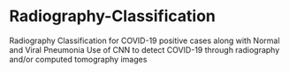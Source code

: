 # Radiography-Classification
Radiography Classification for COVID-19 positive cases along with Normal and Viral Pneumonia 
Use of CNN to detect COVID-19 through radiography and/or computed tomography images